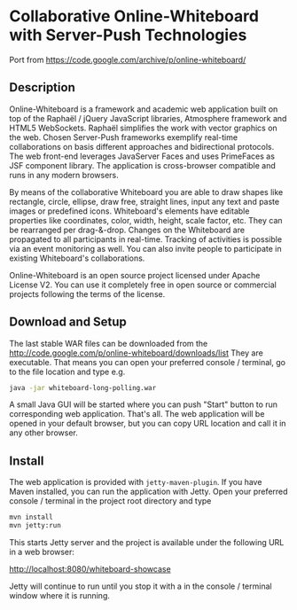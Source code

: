 # Collaborative Online-Whiteboard with Server-Push Technologies

Port from https://code.google.com/archive/p/online-whiteboard/

## Description

Online-Whiteboard is a framework and academic web application built on top of the Raphaël / jQuery JavaScript libraries, Atmosphere framework and HTML5 WebSockets. Raphaël simplifies the work with vector graphics on the web. Chosen Server-Push frameworks exemplify real-time collaborations on basis different approaches and bidirectional protocols. The web front-end leverages JavaServer Faces and uses PrimeFaces as JSF component library. The application is cross-browser compatible and runs in any modern browsers.

By means of the collaborative Whiteboard you are able to draw shapes like rectangle, circle, ellipse, draw free, straight lines, input any text and paste images or predefined icons. Whiteboard's elements have editable properties like coordinates, color, width, height, scale factor, etc. They can be rearranged per drag-&-drop. Changes on the Whiteboard are propagated to all participants in real-time. Tracking of activities is possible via an event monitoring as well. You can also invite people to participate in existing Whiteboard's collaborations.

Online-Whiteboard is an open source project licensed under Apache License V2. You can use it completely free in open source or commercial projects following the terms of the license.

## Download and Setup

The last stable WAR files can be downloaded from the http://code.google.com/p/online-whiteboard/downloads/list They are executable. That means you can open your preferred console / terminal, go to the file location and type e.g.

```sh
java -jar whiteboard-long-polling.war
```

A small Java GUI will be started where you can push "Start" button to run corresponding web application. That's all. The web application will be opened in your default browser, but you can copy URL location and call it in any other browser.

## Install

The web application is provided with `jetty-maven-plugin`. If you have Maven installed, you can run the application with Jetty. Open your preferred console / terminal in the project root directory and type

```sh
mvn install
mvn jetty:run
```

This starts Jetty server and the project is available under the following URL in a web browser:

[http://localhost:8080/whiteboard-showcase][http://localhost:8080/whiteboard-showcase]

Jetty will continue to run until you stop it with a in the console / terminal window where it is running.

[http://localhost:8080/whiteboard-showcase]: http://localhost:8080/whiteboard-showcase
